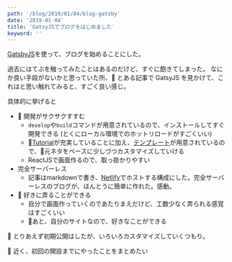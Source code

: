 ```yaml
---
path: '/blog/2019/01/04/blog-gatsby'
date: '2019-01-04'
title: 'GatsyJSでブログをはじめました'
keyword: ''
---
```


[GatsbyJS](https://www.gatsbyjs.org/)を使って、ブログを始めることにした。

過去にはてぶを触ってみたことはあるのだけど、すぐに飽きてしまった。
なにか良い手段がないかと思っていた所、 とある記事で GatsyJS を見かけて、これはと思い触れてみると、すごく良い感じ。

具体的に挙げると

-  開発がサクサクすすむ
  - `develop`や`build`コマンドが用意されているので、インストールしてすぐ開発できる (とくにローカル環境でのホットリロードがすごくいい)
  - [Tutorial](https://www.gatsbyjs.org/tutorial/)が充実していることに加え、[テンプレート](https://www.gatsbyjs.org/starters/?v=2)が用意されているので、元ネタをベースに少しづつカスタマイズしていける
  - ReactJSで画面作るので、取っ掛かりやすい
- 完全サーバーレス
  - 記事はmarkdownで書き、[Netlify](https://www.netlify.com/)でホストする構成にした。完全サーバーレスのブログが、ほんとうに簡単に作れた。感動。
-  好きに弄ることができる
  - 自分で画面作っていくのであたりまえだけど、工数少なく弄られる感覚はすごくいい
  - あと、自分のサイトなので、好きなことができる

 とりあえず初期公開はしたが、いろいろカスタマイズしていくつもり。

 近く、初回の開設までにやったことをまとめたい
